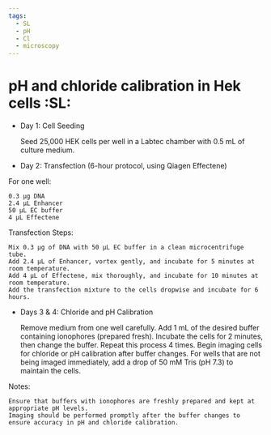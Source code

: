 ```yaml
---
tags:
  - SL
  - pH
  - Cl
  - microscopy
---
```


# pH and chloride calibration in Hek cells :SL:

- Day 1: Cell Seeding

  Seed 25,000 HEK cells per well in a Labtec chamber with 0.5 mL of culture medium.

- Day 2: Transfection (6-hour protocol, using Qiagen Effectene)

For one well:

    0.3 µg DNA
    2.4 µL Enhancer
    50 µL EC buffer
    4 µL Effectene

Transfection Steps:

    Mix 0.3 µg of DNA with 50 µL EC buffer in a clean microcentrifuge tube.
    Add 2.4 µL of Enhancer, vortex gently, and incubate for 5 minutes at room temperature.
    Add 4 µL of Effectene, mix thoroughly, and incubate for 10 minutes at room temperature.
    Add the transfection mixture to the cells dropwise and incubate for 6 hours.

- Days 3 & 4: Chloride and pH Calibration

  Remove medium from one well carefully.
  Add 1 mL of the desired buffer containing ionophores (prepared fresh).
  Incubate the cells for 2 minutes, then change the buffer. Repeat this process 4 times.
  Begin imaging cells for chloride or pH calibration after buffer changes.
  For wells that are not being imaged immediately, add a drop of 50 mM Tris (pH 7.3) to maintain the cells.

Notes:

    Ensure that buffers with ionophores are freshly prepared and kept at appropriate pH levels.
    Imaging should be performed promptly after the buffer changes to ensure accuracy in pH and chloride calibration.
